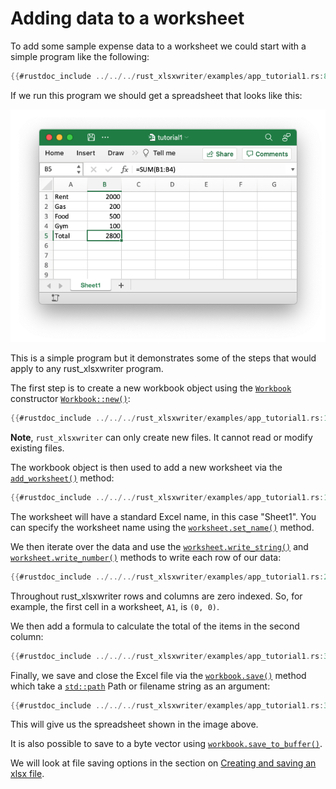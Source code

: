 # Adding data to a worksheet

To add some sample expense data to a worksheet we could start with a simple
program like the following:

```rust
{{#rustdoc_include ../../../rust_xlsxwriter/examples/app_tutorial1.rs:8:}}
```

If we run this program we should get a spreadsheet that looks like this:

![Image of first tutorial 1](../images/tutorial1.png)

This is a simple program but it demonstrates some of the steps that would
apply to any rust_xlsxwriter program.

The first step is to create a new workbook object using the
[`Workbook`] constructor [`Workbook::new()`]:

[`Workbook`]: https://docs.rs/rust_xlsxwriter/latest/rust_xlsxwriter/struct.Workbook.html
[`workbook::new()`]: https://docs.rs/rust_xlsxwriter/latest/rust_xlsxwriter/struct.Workbook.html#method.new


```rust
{{#rustdoc_include ../../../rust_xlsxwriter/examples/app_tutorial1.rs:15}}
```

**Note**, `rust_xlsxwriter` can only create new files. It cannot read or modify
existing files.

The workbook object is then used to add a new worksheet via the
[`add_worksheet()`] method:

[`add_worksheet()`]: https://docs.rs/rust_xlsxwriter/latest/rust_xlsxwriter/struct.Workbook.html#method.add_worksheet



```rust
{{#rustdoc_include ../../../rust_xlsxwriter/examples/app_tutorial1.rs:18}}
```
The worksheet will have a standard Excel name, in this case "Sheet1". You can
specify the worksheet name using the [`worksheet.set_name()`] method.

[`worksheet.set_name()`]: https://docs.rs/rust_xlsxwriter/latest/rust_xlsxwriter/struct.Worksheet.html#method.set_name


We then iterate over the data and use the [`worksheet.write_string()`] and
[`worksheet.write_number()`] methods to write each row of our data:

[`worksheet.write_string()`]: https://docs.rs/rust_xlsxwriter/latest/rust_xlsxwriter/struct.Worksheet.html#method.write_string
[`worksheet.write_number()`]: https://docs.rs/rust_xlsxwriter/latest/rust_xlsxwriter/struct.Worksheet.html#method.write_number



```rust
{{#rustdoc_include ../../../rust_xlsxwriter/examples/app_tutorial1.rs:22:26}}
```

Throughout rust_xlsxwriter rows and columns are zero indexed. So, for example,
the first cell in a worksheet, `A1`, is `(0, 0)`.

We then add a formula to calculate the total of the items in the second column:

```rust
{{#rustdoc_include ../../../rust_xlsxwriter/examples/app_tutorial1.rs:30}}
```

Finally, we save and close the Excel file via the [`workbook.save()`] method
which take a [`std::path`] Path or filename string as an argument:

[`workbook.save()`]: https://docs.rs/rust_xlsxwriter/latest/rust_xlsxwriter/struct.Workbook.html#method.save


```rust
{{#rustdoc_include ../../../rust_xlsxwriter/examples/app_tutorial1.rs:33}}
```

This will give us the spreadsheet shown in the image above.

It is also possible to save to a byte vector using
[`workbook.save_to_buffer()`].

We will look at file saving options in the section on [Creating and saving an xlsx file](../workbook/saving.md).

[`std::path`]: https://doc.rust-lang.org/std/path/struct.Path.html
[`workbook.save_to_buffer()`]: https://docs.rs/rust_xlsxwriter/latest/rust_xlsxwriter/struct.Workbook.html#method.save_to_buffer

